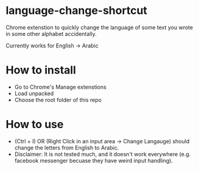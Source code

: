 # language-change-shortcut

Chrome extenstion to quickly change the language of some text you wrote in some other alphabet accidentally.

Currently works for English -> Arabic

# How to install

- Go to Chrome's Manage extenstions
- Load unpacked
- Choose the root folder of this repo

# How to use

- (Ctrl + I) OR (Right Click in an input area -> Change Langauge) should change the letters from English to Arabic.
- Disclaimer: It is not tested much, and it doesn't work everywhere (e.g. facebook messenger becuase they have weird input handling).
